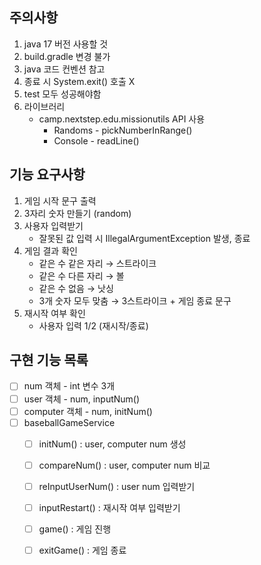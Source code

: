 ## 주의사항

1. java 17 버전 사용할 것
2. build.gradle 변경 불가
3. java 코드 컨벤션 참고
4. 종료 시 System.exit() 호출 X
5. test 모두 성공해야함
6. 라이브러리
    - camp.nextstep.edu.missionutils API 사용
        - Randoms - pickNumberInRange()
        - Console - readLine()

## 기능 요구사항

1. 게임 시작 문구 출력
2. 3자리 숫자 만들기 (random)
3. 사용자 입력받기
    - 잘못된 값 입력 시 IllegalArgumentException 발생, 종료
4. 게임 결과 확인
    - 같은 수 같은 자리 → 스트라이크
    - 같은 수 다른 자리 → 볼
    - 같은 수 없음 → 낫싱
    - 3개 숫자 모두 맞춤 → 3스트라이크 + 게임 종료 문구
5. 재시작 여부 확인
    - 사용자 입력 1/2 (재시작/종료)

## 구현 기능 목록

- [ ] num 객체 - int 변수 3개
- [ ] user 객체 - num, inputNum()
- [ ] computer 객체 - num, initNum()
- [ ] baseballGameService
    - [ ] initNum() : user, computer num 생성
    - [ ] compareNum() : user, computer num 비교
    - [ ] reInputUserNum() : user num 입력받기
    - [ ] inputRestart() : 재시작 여부 입력받기
    - [ ] game() : 게임 진행
    - [ ] exitGame() : 게임 종료


